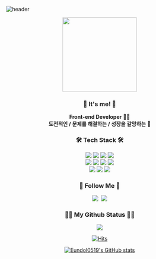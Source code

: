 ![header](https://capsule-render.vercel.app/api?type=slice&color=gradient&height=160&section=header&text=Hi!%20I'm%20Eunhui!&fontAlign=50&fontAlignY=70&fontSize=90&fontColor=000000)


<!-- 
![github header](https://user-images.githubusercontent.com/46434694/153376923-2b00e21f-da3c-445d-ac93-d08bbdad75b8.png) -->

<p align="center">
<img src="https://img1.daumcdn.net/thumb/R1280x0/?scode=mtistory2&fname=https%3A%2F%2Fblog.kakaocdn.net%2Fdn%2Fca97mf%2FbtrKIsFlLVD%2FpMIQWWC4g0RugCDbANzdT0%2Fimg.png" width="200px"/>
</p>

<h3 align="center">👋 It's me! 👋</h3>
<p align="center">
  <b>Front-end Developer</b> 👩‍💻 <br>
  <b>도전적인 / 문제를 해결하는 / 성장을 갈망하는</b> 🌿
</p>

<h3 align="center">🛠 Tech Stack 🛠</h3>
<!-- 📚 Tech Stack 📚 -->
<p align="center">
<img src="https://img.shields.io/badge/HTML5-34F26?style=flat-square&logo=HTML5&logoColor=white"/></a>
<img src="https://img.shields.io/badge/CSS3-1572B6?style=flat-square&logo=CSS3&logoColor=white"/></a>
<img src="https://img.shields.io/badge/JavaScript-F7DF1E?style=flat-square&logo=JavaScript&logoColor=white"/></a>
<img src="https://img.shields.io/badge/jQuery-0769AD?style=flat-square&logo=Jquery&logoColor=white"/></a>
<br/>
<img src="https://img.shields.io/badge/React-61DAFB?style=flat-square&logo=React&logoColor=white"/></a>
<img src="https://img.shields.io/badge/Next.js-000080?style=flat-square&logo=Next.js&logoColor=white"/></a>
<img src="https://shields.io/badge/TypeScript-3178C6?logo=TypeScript&logoColor=FFF&style=flat-square"/></a>
<!-- <img src="https://img.shields.io/badge/Sass-pink?style=flat-square&logo=Sass&logoColor=white"/></a> -->
<img src="https://img.shields.io/badge/React Query-cd2523?style=flat-square&logo=ReactQuery&logoColor=white"/></a>
<br/>
<img src="https://img.shields.io/badge/Git-black?style=flat-square&logo=Git&logoColor=white"/></a>
<img src="https://img.shields.io/badge/Notion-gray?style=flat-square&logo=Notion&logoColor=white"/></a>
<img src="https://img.shields.io/badge/Slack-lightBlue?style=flat-square&logo=Slack&logoColor=white"/></a>
<!-- <br/><br/> -->
<!-- <img src="https://img.shields.io/badge/Zustand-pink?style=flat-square&logo=Zustand&logoColor=black"/></a>
<img src="https://img.shields.io/badge/styledComponents-yellow?style=flat-square&logo=styledComponents&logoColor=black"/></a>
<img src="https://img.shields.io/badge/styledComponents-#940128?style=flat-square&logo=styledComponents&logoColor=black"/></a> -->
</p>

<h3 align="center">🌈 Follow Me 🌈</h3>
<p align="center">
  <a href="https://eundol1113.tistory.com/"><img src="https://img.shields.io/badge/eundol1113-5FCA8B?style=flat-square&logo=tistory&logoColor=white"/></a>&nbsp
  <a href="https://www.notion.so/f85caa16cc1d4d2bbe6a186b99b32d53"><img src="https://img.shields.io/badge/Frog-ffffff?style=flat-square&logo=notion&logoColor=black"/></a>
</p>

<h3 align="center">👩‍💻 My Github Status 👩‍💻</h3>
<div align="center">
 
<a href="https://github.com/eundol0519"><img src="https://hits.seeyoufarm.com/api/count/incr/badge.svg?url=https%3A%2F%2Fgithub.com%2Feundol0519&count_bg=%23000000&title_bg=%23000000&icon=github.svg&icon_color=%23E7E7E7&title=GitHub&edge_flat=false)"/></a>
   
[![Hits](https://hits.seeyoufarm.com/api/count/incr/badge.svg?url=https%3A%2F%2Fgithub.com%2Feundol0519%2Fhit-counter&count_bg=%2379C83D&title_bg=%23555555&icon=&icon_color=%23E7E7E7&title=hits&edge_flat=false)](https://hits.seeyoufarm.com)
 
[![Eundol0519's GitHub stats](https://github-readme-stats.vercel.app/api?username=eundol0519&hide_title=true&show_icons=true&include_all_commits=true&disable_animations=true&theme=vue)](https://github.com/eundol0519)
</div>
